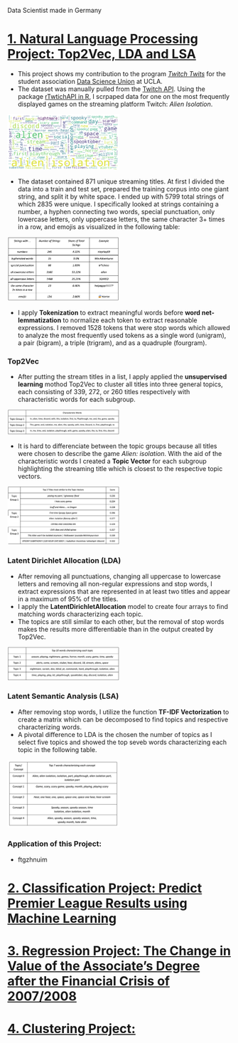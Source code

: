 Data Scientist made in Germany

# [1. Natural Language Processing Project: Top2Vec, LDA and LSA]()

* This project shows my contribution to the program [*Twitch Twits*](https://medium.com/@ucladsu/analyzing-gaming-trends-with-stream-titles-and-viewer-statistics-4a6bc17385e5) for the student association [Data Science Union](https://www.datascienceunion.com/) at UCLA.
* The dataset was manually pulled from the [Twitch API](https://dev.twitch.tv/docs/api/). Using the package [rTwtichAPI in R](https://github.com/Freguglia/rTwitchAPI/blob/master/README.md), I scrpaped data for one on the most frequently displayed games on the streaming platform Twitch: *Alien Isolation*.
<img src="https://github.com/PaulKuhz/Paul_Schumacher/blob/main/images/cloud.png" width=50% height=50%>

* The dataset contained 871 unique streaming titles. At first I divided the data into a train and test set, prepared the training corpus into one giant string, and split it by white space. I ended up with 5799 total strings of which 2835 were unique. I specifically looked at strings containing a number, a hyphen connecting two words, special punctuation, only lowercase letters, only uppercase letters, the same character 3+ times in a row, and emojis as visualized in the following table:

<img src="https://github.com/PaulKuhz/Paul_Schumacher/blob/main/images/specia.png" width=50% height=50%>

* I apply **Tokenization** to extract meaningful words before **word net-lemmatization** to normalize each token to extract reasonable expressions. I removed 1528 tokens that were stop words which allowed to analyze the most frequently used tokens as a single word (unigram), a pair (bigram), a triple (trigram), and as a quadruple (fourgram).

### Top2Vec
* After putting the stream titles in a list, I apply applied the **unsupervised learning** mothod Top2Vec to cluster all titles into three general topics, each consisting of 339, 272, or 260 titles respectively with characteristic words for each subgroup.
<img src="https://github.com/PaulKuhz/Paul_Schumacher/blob/main/images/topvec.png" width=50% height=50%>

* It is hard to differenciate between the topic groups because all titles were chosen to describe the game *Alien: isolation*. With the aid of the characteristic words I created a **Topic Vector** for each subgroup highlighting the streaming title which is closest to the respective topic vectors.
<img src="https://github.com/PaulKuhz/Paul_Schumacher/blob/main/images/insta.png" width=50% height=50%>

### Latent Dirichlet Allocation (LDA)
 * After removing all punctuations, changing all uppercase to lowercase letters and removing all non-regular expressions and stop words, I extract expressions that are represented in at least two titles and appear in a maximum of 95% of the titles.
* I apply the **LatentDirichletAllocation** model to create four arrays to find matching words characterizing each topic.
* The topics are still similar to each other, but the removal of stop words makes the results more differentiable than in the output created by Top2Vec.
<img src="https://github.com/PaulKuhz/Paul_Schumacher/blob/main/images/lda.png" width=50% height=50%>

### Latent Semantic Analysis (LSA)
* After removing stop words, I utilize the function **TF-IDF Vectorization** to create a matrix which can be decomposed to find topics and respective characterizing words.
* A pivotal difference to LDA is the chosen the number of topics as I select five topics and showed the top seveb words characterizing each topic in the following table.
<img src="https://github.com/PaulKuhz/Paul_Schumacher/blob/main/images/thirdpic.png" width=50% height=50%>

### Application of this Project:
* ftgzhnuim


# [2. Classification Project: Predict Premier League Results using Machine Learning]()



# [3. Regression Project: The Change in Value of the Associate’s Degree after the Financial Crisis of 2007/2008]()

 



# [4. Clustering Project:]()
